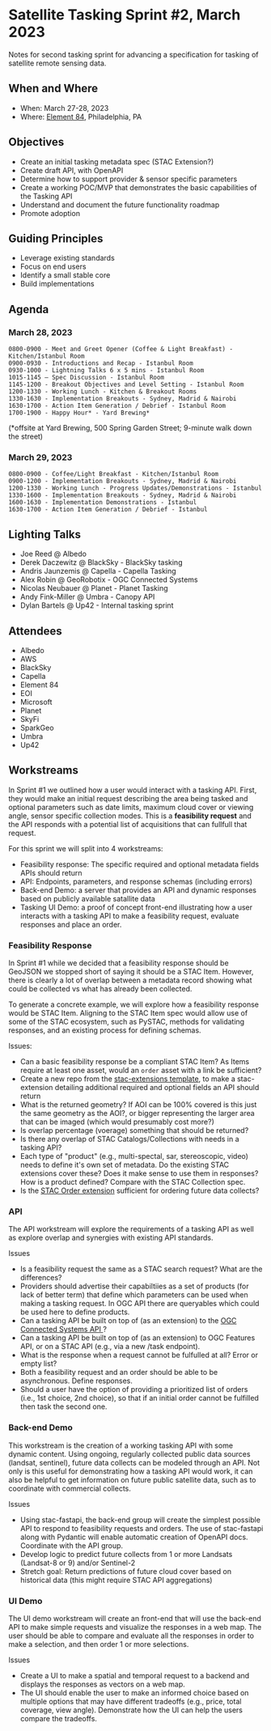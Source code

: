 # Satellite Tasking Sprint #2, March 2023

Notes for second tasking sprint for advancing a specification for tasking
of satellite remote sensing data.

## When and Where

- When: March 27-28, 2023
- Where: [Element 84](https://element84.com/), Philadelphia, PA

## Objectives

- Create an initial tasking metadata spec (STAC Extension?)
- Create draft API, with OpenAPI
- Determine how to support provider & sensor specific parameters
- Create a working POC/MVP that demonstrates the basic capabilities of the Tasking API
- Understand and document the future functionality roadmap
- Promote adoption 

## Guiding Principles

- Leverage existing standards
- Focus on end users
- Identify a small stable core
- Build implementations

## Agenda

### March 28, 2023 

```
0800-0900 - Meet and Greet Opener (Coffee & Light Breakfast) - Kitchen/Istanbul Room 
0900-0930 - Introductions and Recap - Istanbul Room 
0930-1000 - Lightning Talks 6 x 5 mins - Istanbul Room 
1015-1145 – Spec Discussion - Istanbul Room 
1145-1200 - Breakout Objectives and Level Setting - Istanbul Room 
1200-1330 - Working Lunch - Kitchen & Breakout Rooms 
1330-1630 - Implementation Breakouts - Sydney, Madrid & Nairobi 
1630-1700 - Action Item Generation / Debrief - Istanbul Room 
1700-1900 - Happy Hour* - Yard Brewing* 
```

(*offsite at Yard Brewing, 500 Spring Garden Street; 9-minute walk down the street) 


### March 29, 2023 

```
0800-0900 - Coffee/Light Breakfast - Kitchen/Istanbul Room 
0900-1200 - Implementation Breakouts - Sydney, Madrid & Nairobi 
1200-1330 - Working Lunch - Progress Updates/Demonstrations - Istanbul 
1330-1600 - Implementation Breakouts - Sydney, Madrid & Nairobi 
1600-1630 - Implementation Demonstrations - Istanbul                            
1630-1700 - Action Item Generation / Debrief - Istanbul 
```

## Lighting Talks

- Joe Reed @ Albedo
- Derek Daczewitz @ BlackSky - BlackSky tasking
- Andris Jaunzemis @ Capella - Capella Tasking
- Alex Robin @ GeoRobotix - OGC Connected Systems
- Nicolas Neubauer @ Planet - Planet Tasking
- Andy Fink-Miller @ Umbra - Canopy API
- Dylan Bartels @ Up42 - Internal tasking sprint


## Attendees

- Albedo
- AWS
- BlackSky
- Capella
- Element 84
- EOI
- Microsoft
- Planet
- SkyFi
- SparkGeo
- Umbra
- Up42


## Workstreams

In Sprint #1 we outlined how a user would interact with a tasking API. First, they would make
an initial request describing the area being tasked and optional parameters such as date limits,
maximum cloud cover or viewing angle, sensor specific collection modes. This is a
**feasibility request** and the API responds with a potential list of acquisitions that can
fullfull that request.

For this sprint we will split into 4 workstreams:

- Feasibility response: The specific required and optional metadata fields APIs should return
- API: Endpoints, parameters, and response schemas (including errors)
- Back-end Demo: a server that provides an API and dynamic responses based on publicly available 
satallite data
- Tasking UI Demo: a proof of concept front-end illustrating how a user interacts with a tasking API
to make a feasibility request, evaluate responses and place an order.


### Feasibility Response

In Sprint #1 while we decided that a feasibility response should be GeoJSON we stopped short 
of saying it should be a STAC Item. However, there is clearly a lot of overlap between a 
metadata record showing what could be collected vs what has already been collected.

To generate a concrete example, we will explore how a feasibility response would be STAC Item.
Aligning to the STAC Item spec would allow use of some of the STAC ecosystem, such as PySTAC,
methods for validating responses, and an existing process for defining schemas.

Issues:
- Can a basic feasibility response be a compliant STAC Item?  As Items require at least one
asset, would an `order` asset with a link be sufficient?
- Create a new repo from the [stac-extensions template](https://github.com/stac-extensions/template),
to make a stac-extension detailing additional required and optional fields an API should return
- What is the returned geometry?  If AOI can be 100% covered is this just the same geometry as the AOI?, or bigger representing the larger area that can be imaged (which would presumably cost more?)
- Is overlap percentage (voerage) something that should be returned?
- Is there any overlap of STAC Catalogs/Collections with needs in a tasking API?
- Each type of "product" (e.g., multi-spectal, sar, stereoscopic, video) needs to define it's own set of
metadata. Do the existing STAC extensions cover these? Does it make sense to use them in responses?  How is
a product defined?  Compare with the STAC Collection spec.
- Is the [STAC Order extension](https://github.com/stac-extensions/order)
sufficient for ordering future data collects?


### API

The API workstream will explore the requirements of a tasking API as well as explore
overlap and synergies with existing API standards.

Issues
- Is a feasibility request the same as a STAC search request? What are the differences?
- Providers should advertise their capabiltiies as a set of products (for lack of better term)
that define which parameters can be used when making a tasking request. In OGC API there are 
queryables which could be used here to define products.
- Can a tasking API be built on top of (as an extension) to the
[OGC Connected Systems API ](https://github.com/opengeospatial/connected-systems)?
- Can a tasking API be built on top of (as an extension) to OGC Features API,
or on a STAC API (e.g., via a new /task endpoint). 
- What is the response when a request cannot be fulfulled at all?  Error or empty list?
- Both a feasibility request and an order should be able to be asynchronous. Define responses.
- Should a user have the option of providing a prioritized list of orders (i.e., 1st choice, 2nd choice),
so that if an initial order cannot be fulfilled then task the second one.


### Back-end Demo

This workstream is the creation of a working tasking API with some dynamic content. Using ongoing, 
regularly collected public data sources (landsat, sentinel), future data collects can be modeled
through an API. Not only is this useful for demonstrating how a tasking API would work, it can also be
helpful to get information on future public satellite data, such as to coordinate with commercial collects.

Issues
- Using stac-fastapi, the back-end group will create the simplest possible API to respond to
feasibility requests and orders. The use of stac-fastapi along with Pydantic will enable automatic
creation of OpenAPI docs. Coordinate with the API group.
- Develop logic to predict future collects from 1 or more Landsats (Landsat-8 or 9) and/or Sentinel-2
- Stretch goal: Return predictions of future cloud cover based on historical data
(this might require STAC API aggregations)


### UI Demo

The UI demo workstream will create an front-end that will use the back-end API to make simple requests
and visualize the responses in a web map. The user should be able to compare and evaluate all the responses
in order to make a selection, and then order 1 or more selections.

Issues
- Create a UI to make a spatial and temporal request to a backend and displays the
responses as vectors on a web map.
- The UI should enable the user to make an informed choice based on multiple options that may have
different tradeoffs (e.g., price, total coverage, view angle). Demonstrate how the UI can
help the users compare the tradeoffs.
